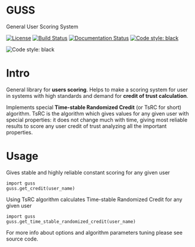 # GUSS
General User Scoring System

[![License](https://img.shields.io/badge/License-Apache%202.0-blue.svg)](https://opensource.org/licenses/Apache-2.0)
[![Build Status](https://travis-ci.com/Abzac/guss.svg?branch=master)](https://travis-ci.com/Abzac/guss)
<a href="https://black.readthedocs.io/en/stable/?badge=stable"><img alt="Documentation Status" src="https://readthedocs.org/projects/black/badge/?version=stable"></a>
<a href="https://github.com/python/black"><img alt="Code style: black" src="https://img.shields.io/badge/code%20style-black-000000.svg"></a>

<img alt="Code style: black" src="https://encrypted-tbn0.gstatic.com/images?q=tbn:ANd9GcR59uWO9rvZY7Z9LvTRil2efJtJPInS2E26pw1j2pPbo0v3YcDE">

# Intro

General library for **users scoring**. 
Helps to make a scoring system for user in systems with high standards and demand for **credit of trust calculation**.

Implements special **Time-stable Randomized Credit** (or TsRC for short) algorithm.
TsRC is the algorithm which gives values for any given user with special properties:
it does not change much with time, giving most reliable results to score any user credit of trust analyzing all the important properties. 

# Usage

Gives stable and highly reliable constant scoring for any given user
```
import guss
guss.get_credit(user_name)
```

Using TsRC algorithm calculates Time-stable Randomized Credit for any given user
```
import guss
guss.get_time_stable_randomized_credit(user_name)
```

For more info about options and algorithm parameters tuning please see source code.
